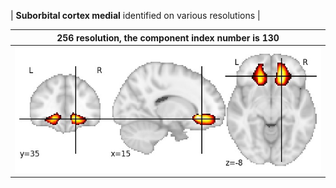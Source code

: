 


| **Suborbital cortex medial** identified on various resolutions |

| 256 resolution, the component index number is 130|  
|:---:|  
| ![Component 256](../256/final/130.jpg "From component 256: Suborbital cortex medial") |